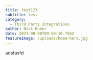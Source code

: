 ```yaml
---
title: test123
subtitle: test
category:
  - Third Party Integrations
author: Nick Huber
date: 2021-08-08T09:50:16.756Z
featureImage: /uploads/home-hero.jpg
---
```

adsfasfd
